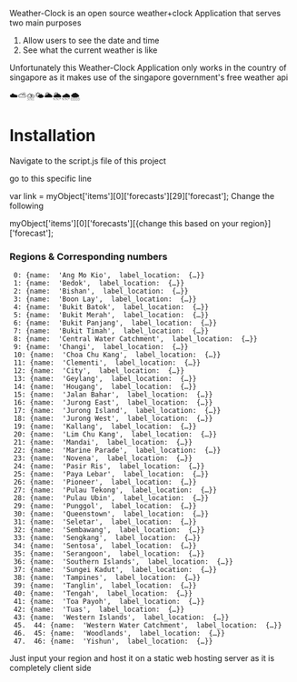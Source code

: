 Weather-Clock is an open source weather+clock Application that serves two main purposes

1. Allow users to see the date and time
2. See what the current weather is like

Unfortunately this Weather-Clock Application only works in the country of singapore as it makes use of the singapore government's free weather api

☁️⛅⛈️🌤️🌥️🌦️🌧️🌨️

<h1>Installation</h1>
Navigate to the script.js file of this project

go to this specific line

var  link  =  myObject['items'][0]['forecasts'][29]['forecast'];
Change the following

myObject['items'][0]['forecasts'][{change this based on your region}]['forecast'];
<h3>Regions & Corresponding numbers</h3>

```
 0: {name:  'Ang Mo Kio',  label_location:  {…}}
 1: {name:  'Bedok',  label_location:  {…}}
 2: {name:  'Bishan',  label_location:  {…}}
 3: {name:  'Boon Lay',  label_location:  {…}}
 4: {name:  'Bukit Batok',  label_location:  {…}}
 5: {name:  'Bukit Merah',  label_location:  {…}}
 6: {name:  'Bukit Panjang',  label_location:  {…}}
 7: {name:  'Bukit Timah',  label_location:  {…}}
 8: {name:  'Central Water Catchment',  label_location:  {…}}
 9: {name:  'Changi',  label_location:  {…}}
 10: {name:  'Choa Chu Kang',  label_location:  {…}}
 11: {name:  'Clementi',  label_location:  {…}}
 12: {name:  'City',  label_location:  {…}}
 13: {name:  'Geylang',  label_location:  {…}}
 14: {name:  'Hougang',  label_location:  {…}}
 15: {name:  'Jalan Bahar',  label_location:  {…}}
 16: {name:  'Jurong East',  label_location:  {…}}
 17: {name:  'Jurong Island',  label_location:  {…}}
 18: {name:  'Jurong West',  label_location:  {…}}
 19: {name:  'Kallang',  label_location:  {…}}
 20: {name:  'Lim Chu Kang',  label_location:  {…}}
 21: {name:  'Mandai',  label_location:  {…}}
 22: {name:  'Marine Parade',  label_location:  {…}}
 23: {name:  'Novena',  label_location:  {…}}
 24: {name:  'Pasir Ris',  label_location:  {…}}
 25: {name:  'Paya Lebar',  label_location:  {…}}
 26: {name:  'Pioneer',  label_location:  {…}}
 27: {name:  'Pulau Tekong',  label_location:  {…}}
 28: {name:  'Pulau Ubin',  label_location:  {…}}
 29: {name:  'Punggol',  label_location:  {…}}
 30: {name:  'Queenstown',  label_location:  {…}}
 31: {name:  'Seletar',  label_location:  {…}}
 32: {name:  'Sembawang',  label_location:  {…}}
 33: {name:  'Sengkang',  label_location:  {…}}
 34: {name:  'Sentosa',  label_location:  {…}}
 35: {name:  'Serangoon',  label_location:  {…}}
 36: {name:  'Southern Islands',  label_location:  {…}}
 37: {name:  'Sungei Kadut',  label_location:  {…}}
 38: {name:  'Tampines',  label_location:  {…}}
 39: {name:  'Tanglin',  label_location:  {…}}
 40: {name:  'Tengah',  label_location:  {…}}
 41: {name:  'Toa Payoh',  label_location:  {…}}
 42: {name:  'Tuas',  label_location:  {…}}
 43: {name:  'Western Islands',  label_location:  {…}}
 45.  44: {name:  'Western Water Catchment',  label_location:  {…}}
 46.  45: {name:  'Woodlands',  label_location:  {…}}
 47.  46: {name:  'Yishun',  label_location:  {…}}
```
Just input your region and host it on a static web hosting server as it is completely client side
